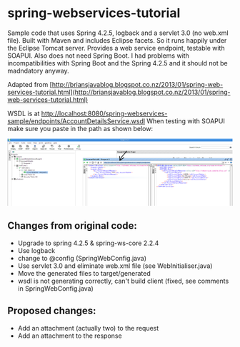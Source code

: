spring-webservices-tutorial
==

Sample code that uses Spring 4.2.5, logback and a servlet 3.0 (no web.xml file). Built with Maven and includes Eclipse facets.
So it runs happily under the Eclipse Tomcat server.
Provides a web service endpoint, testable with SOAPUI.
Also does not need Spring Boot. I had problems with incompatibilities with Spring Boot and the Spring 4.2.5 and it should not be madndatory anyway.

Adapted from [http://briansjavablog.blogspot.co.nz/2013/01/spring-web-services-tutorial.html](http://briansjavablog.blogspot.co.nz/2013/01/spring-web-services-tutorial.html)

WSDL is at [http://localhost:8080/spring-webservices-sample/endpoints/AccountDetailsService.wsdl](http://localhost:8080/spring-webservices-sample/endpoints/AccountDetailsService.wsdl)
When testing with SOAPUI make sure you paste in the path as shown below:

<img src="soap.png" alt="Drawing" style="width: 800px;"/>

Changes from original code:
--

 * Upgrade to spring 4.2.5 & spring-ws-core 2.2.4
 * Use logback
 * change to @config (SpringWebConfig.java)
 * Use servlet 3.0 and eliminate web.xml file (see WebInitialiser.java)
 * Move the generated files to target/generated
 * wsdl is not generating correctly, can't build client (fixed, see comments in SpringWebConfig.java)
 
Proposed changes:
--
 * Add an attachment (actually two) to the request
 * Add an attachment to the response
  